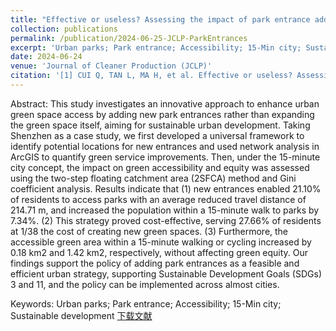```yaml
---
title: "Effective or useless? Assessing the impact of park entrance addition policy on green space services from the 15-min city perspective"
collection: publications
permalink: /publication/2024-06-25-JCLP-ParkEntrances
excerpt: 'Urban parks; Park entrance; Accessibility; 15-Min city; Sustainable development'
date: 2024-06-24
venue: 'Journal of Cleaner Production (JCLP)'
citation: '[1] CUI Q, TAN L, MA H, et al. Effective or useless? Assessing the impact of park entrance addition policy on green space services from the 15-minute city perspective [J]. Journal of Cleaner Production, 2024: 142951. https://doi.org/10.1016/j.jclepro.2024.142951.'
---
```

Abstract: This study investigates an innovative approach to enhance urban green space access by adding new park entrances rather than expanding the green space itself, aiming for sustainable urban development. Taking Shenzhen as a case study, we first developed a universal framework to identify potential locations for new entrances and used network analysis in ArcGIS to quantify green service improvements. Then, under the 15-minute city concept, the impact on green accessibility and equity was assessed using the two-step floating catchment area (2SFCA) method and Gini coefficient analysis. Results indicate that (1) new entrances enabled 21.10% of residents to access parks with an average reduced travel distance of 214.71 m, and increased the population within a 15-minute walk to parks by 7.34%. (2) This strategy proved cost-effective, serving 27.66% of residents at 1/38 the cost of creating new green spaces. (3) Furthermore, the accessible green area within a 15-minute walking or cycling increased by 0.18 km2 and 1.42 km2, respectively, without affecting green equity. Our findings support the policy of adding park entrances as a feasible and efficient urban strategy, supporting Sustainable Development Goals (SDGs) 3 and 11, and the policy can be implemented across almost cities.

Keywords: Urban parks; Park entrance; Accessibility; 15-Min city; Sustainable development
[下载文献](https://doi.org/10.1016/j.jclepro.2024.142951)
